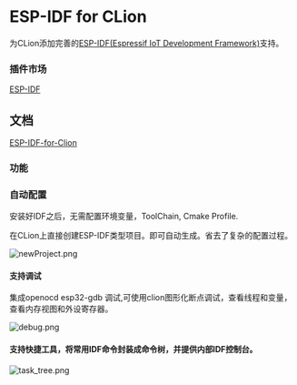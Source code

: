 # ESP-IDF for CLion
为CLion添加完善的<a href="https://docs.espressif.com/projects/esp-idf/">ESP-IDF(Espressif IoT Development Framework)</a>支持。

### 插件市场

[ESP-IDF](https://plugins.jetbrains.com/plugin/23886-esp-idf/)

## 文档

[ESP-IDF-for-Clion](https://yunyizhi.github.io/ESP-IDF-for-Clion/home.html)

### 功能

### 自动配置

安装好IDF之后，无需配置环境变量，ToolChain, Cmake Profile.

在CLion上直接创建ESP-IDF类型项目。即可自动生成。省去了复杂的配置过程。



![newProject.png](https://yunyizhi.github.io/ESP-IDF-for-Clion/images/newProject.png)

#### 支持调试

集成openocd esp32-gdb 调试,可使用clion图形化断点调试，查看线程和变量，查看内存视图和外设寄存器。

![debug.png](https://yunyizhi.github.io/ESP-IDF-for-Clion/images/debug.png)

#### 支持快捷工具，将常用IDF命令封装成命令树，并提供内部IDF控制台。

![task_tree.png](https://yunyizhi.github.io/ESP-IDF-for-Clion/images/task_tree.png)

